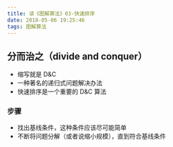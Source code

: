 ```yaml
---
title: 读《图解算法》03-快速排序
date: 2018-05-06 19:25:46
tags: 图解算法
---
```


## 分而治之（divide and conquer）

* 缩写就是 D&C
* 一种著名的递归式问题解决办法
* 快速排序是一个重要的 D&C 算法

### 步骤

* 找出基线条件，这种条件应该尽可能简单
* 不断将问题分解（或者说缩小规模），直到符合基线条件
